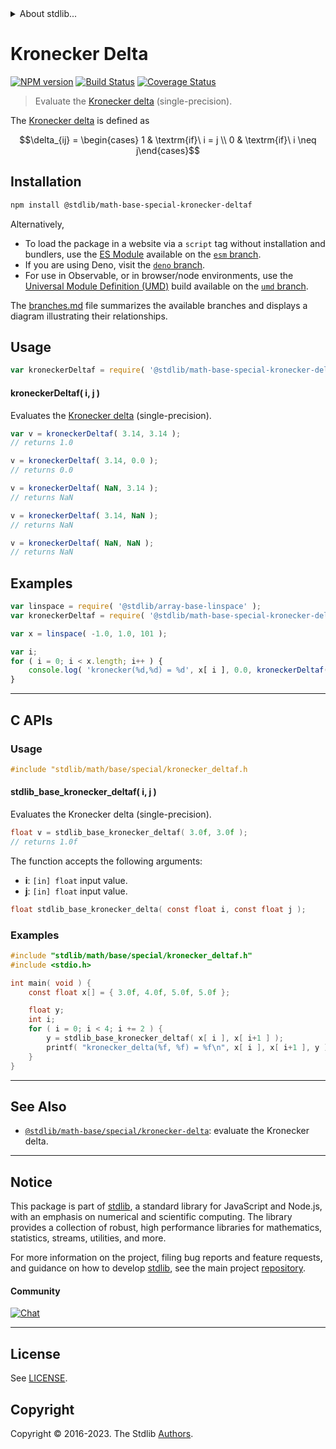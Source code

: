 <!--

@license Apache-2.0

Copyright (c) 2020 The Stdlib Authors.

Licensed under the Apache License, Version 2.0 (the "License");
you may not use this file except in compliance with the License.
You may obtain a copy of the License at

   http://www.apache.org/licenses/LICENSE-2.0

Unless required by applicable law or agreed to in writing, software
distributed under the License is distributed on an "AS IS" BASIS,
WITHOUT WARRANTIES OR CONDITIONS OF ANY KIND, either express or implied.
See the License for the specific language governing permissions and
limitations under the License.

-->


<details>
  <summary>
    About stdlib...
  </summary>
  <p>We believe in a future in which the web is a preferred environment for numerical computation. To help realize this future, we've built stdlib. stdlib is a standard library, with an emphasis on numerical and scientific computation, written in JavaScript (and C) for execution in browsers and in Node.js.</p>
  <p>The library is fully decomposable, being architected in such a way that you can swap out and mix and match APIs and functionality to cater to your exact preferences and use cases.</p>
  <p>When you use stdlib, you can be absolutely certain that you are using the most thorough, rigorous, well-written, studied, documented, tested, measured, and high-quality code out there.</p>
  <p>To join us in bringing numerical computing to the web, get started by checking us out on <a href="https://github.com/stdlib-js/stdlib">GitHub</a>, and please consider <a href="https://opencollective.com/stdlib">financially supporting stdlib</a>. We greatly appreciate your continued support!</p>
</details>

# Kronecker Delta

[![NPM version][npm-image]][npm-url] [![Build Status][test-image]][test-url] [![Coverage Status][coverage-image]][coverage-url] <!-- [![dependencies][dependencies-image]][dependencies-url] -->

> Evaluate the [Kronecker delta][kronecker-delta] (single-precision).

<section class="intro">

The [Kronecker delta][kronecker-delta] is defined as

<!-- <equation class="equation" label="eq:kronecker_delta" align="center" raw="\delta_{ij} = \begin{cases} 1 & \textrm{if}\ i = j \\ 0 & \textrm{if}\ i \neq j\end{cases}" alt="Kronecker delta."> -->

```math
\delta_{ij} = \begin{cases} 1 & \textrm{if}\ i = j \\ 0 & \textrm{if}\ i \neq j\end{cases}
```

<!-- <div class="equation" align="center" data-raw-text="\delta_{ij} = \begin{cases} 1 &amp; \textrm{if}\ i = j \\ 0 &amp; \textrm{if}\ i \neq j\end{cases}" data-equation="eq:kronecker_delta">
    <img src="https://cdn.jsdelivr.net/gh/stdlib-js/stdlib@b245da8d5397f5cf6a71ec8a0147cf47d876eeb7/lib/node_modules/@stdlib/math/base/special/kronecker-deltaf/docs/img/equation_kronecker_delta.svg" alt="Kronecker delta.">
    <br>
</div> -->

<!-- </equation> -->

</section>

<!-- /.intro -->

<section class="installation">

## Installation

```bash
npm install @stdlib/math-base-special-kronecker-deltaf
```

Alternatively,

-   To load the package in a website via a `script` tag without installation and bundlers, use the [ES Module][es-module] available on the [`esm` branch][esm-url].
-   If you are using Deno, visit the [`deno` branch][deno-url].
-   For use in Observable, or in browser/node environments, use the [Universal Module Definition (UMD)][umd] build available on the [`umd` branch][umd-url].

The [branches.md][branches-url] file summarizes the available branches and displays a diagram illustrating their relationships.

</section>

<section class="usage">

## Usage

```javascript
var kroneckerDeltaf = require( '@stdlib/math-base-special-kronecker-deltaf' );
```

#### kroneckerDeltaf( i, j )

Evaluates the [Kronecker delta][kronecker-delta] (single-precision).

```javascript
var v = kroneckerDeltaf( 3.14, 3.14 );
// returns 1.0

v = kroneckerDeltaf( 3.14, 0.0 );
// returns 0.0

v = kroneckerDeltaf( NaN, 3.14 );
// returns NaN

v = kroneckerDeltaf( 3.14, NaN );
// returns NaN

v = kroneckerDeltaf( NaN, NaN );
// returns NaN
```

</section>

<!-- /.usage -->

<section class="examples">

## Examples

<!-- eslint no-undef: "error" -->

```javascript
var linspace = require( '@stdlib/array-base-linspace' );
var kroneckerDeltaf = require( '@stdlib/math-base-special-kronecker-deltaf' );

var x = linspace( -1.0, 1.0, 101 );

var i;
for ( i = 0; i < x.length; i++ ) {
    console.log( 'kronecker(%d,%d) = %d', x[ i ], 0.0, kroneckerDeltaf( x[ i ], 0.0 ) );
}
```

</section>

<!-- /.examples -->

<!-- C interface documentation. -->

* * *

<section class="c">

## C APIs

<!-- Section to include introductory text. Make sure to keep an empty line after the intro `section` element and another before the `/section` close. -->

<section class="intro">

</section>

<!-- /.intro -->

<!-- C usage documentation. -->

<section class="usage">

### Usage

```c
#include "stdlib/math/base/special/kronecker_deltaf.h
```

#### stdlib_base_kronecker_deltaf( i, j )

Evaluates the Kronecker delta (single-precision).

```c
float v = stdlib_base_kronecker_deltaf( 3.0f, 3.0f );
// returns 1.0f
```

The function accepts the following arguments:

-   **i**: `[in] float` input value.
-   **j**: `[in] float` input value.

```c
float stdlib_base_kronecker_delta( const float i, const float j );
```

</section>

<!-- /.usage -->

<!-- C API usage notes. Make sure to keep an empty line after the `section` element and another before the `/section` close. -->

<section class="notes">

</section>

<!-- /.notes -->

<!-- C API usage examples. -->

<section class="examples">

### Examples

```c
#include "stdlib/math/base/special/kronecker_deltaf.h"
#include <stdio.h>

int main( void ) {
    const float x[] = { 3.0f, 4.0f, 5.0f, 5.0f };

    float y;
    int i;
    for ( i = 0; i < 4; i += 2 ) {
        y = stdlib_base_kronecker_deltaf( x[ i ], x[ i+1 ] );
        printf( "kronecker_delta(%f, %f) = %f\n", x[ i ], x[ i+1 ], y );
    }
}
```

</section>

<!-- /.examples -->

</section>

<!-- /.c -->

<!-- Section for related `stdlib` packages. Do not manually edit this section, as it is automatically populated. -->

<section class="related">

* * *

## See Also

-   <span class="package-name">[`@stdlib/math-base/special/kronecker-delta`][@stdlib/math/base/special/kronecker-delta]</span><span class="delimiter">: </span><span class="description">evaluate the Kronecker delta.</span>

</section>

<!-- /.related -->

<!-- Section for all links. Make sure to keep an empty line after the `section` element and another before the `/section` close. -->


<section class="main-repo" >

* * *

## Notice

This package is part of [stdlib][stdlib], a standard library for JavaScript and Node.js, with an emphasis on numerical and scientific computing. The library provides a collection of robust, high performance libraries for mathematics, statistics, streams, utilities, and more.

For more information on the project, filing bug reports and feature requests, and guidance on how to develop [stdlib][stdlib], see the main project [repository][stdlib].

#### Community

[![Chat][chat-image]][chat-url]

---

## License

See [LICENSE][stdlib-license].


## Copyright

Copyright &copy; 2016-2023. The Stdlib [Authors][stdlib-authors].

</section>

<!-- /.stdlib -->

<!-- Section for all links. Make sure to keep an empty line after the `section` element and another before the `/section` close. -->

<section class="links">

[npm-image]: http://img.shields.io/npm/v/@stdlib/math-base-special-kronecker-deltaf.svg
[npm-url]: https://npmjs.org/package/@stdlib/math-base-special-kronecker-deltaf

[test-image]: https://github.com/stdlib-js/math-base-special-kronecker-deltaf/actions/workflows/test.yml/badge.svg?branch=v0.1.0
[test-url]: https://github.com/stdlib-js/math-base-special-kronecker-deltaf/actions/workflows/test.yml?query=branch:v0.1.0

[coverage-image]: https://img.shields.io/codecov/c/github/stdlib-js/math-base-special-kronecker-deltaf/main.svg
[coverage-url]: https://codecov.io/github/stdlib-js/math-base-special-kronecker-deltaf?branch=main

<!--

[dependencies-image]: https://img.shields.io/david/stdlib-js/math-base-special-kronecker-deltaf.svg
[dependencies-url]: https://david-dm.org/stdlib-js/math-base-special-kronecker-deltaf/main

-->

[chat-image]: https://img.shields.io/gitter/room/stdlib-js/stdlib.svg
[chat-url]: https://app.gitter.im/#/room/#stdlib-js_stdlib:gitter.im

[stdlib]: https://github.com/stdlib-js/stdlib

[stdlib-authors]: https://github.com/stdlib-js/stdlib/graphs/contributors

[umd]: https://github.com/umdjs/umd
[es-module]: https://developer.mozilla.org/en-US/docs/Web/JavaScript/Guide/Modules

[deno-url]: https://github.com/stdlib-js/math-base-special-kronecker-deltaf/tree/deno
[umd-url]: https://github.com/stdlib-js/math-base-special-kronecker-deltaf/tree/umd
[esm-url]: https://github.com/stdlib-js/math-base-special-kronecker-deltaf/tree/esm
[branches-url]: https://github.com/stdlib-js/math-base-special-kronecker-deltaf/blob/main/branches.md

[stdlib-license]: https://raw.githubusercontent.com/stdlib-js/math-base-special-kronecker-deltaf/main/LICENSE

[kronecker-delta]: https://en.wikipedia.org/wiki/Kronecker_delta

<!-- <related-links> -->

[@stdlib/math/base/special/kronecker-delta]: https://github.com/stdlib-js/math-base-special-kronecker-delta

<!-- </related-links> -->

</section>

<!-- /.links -->

